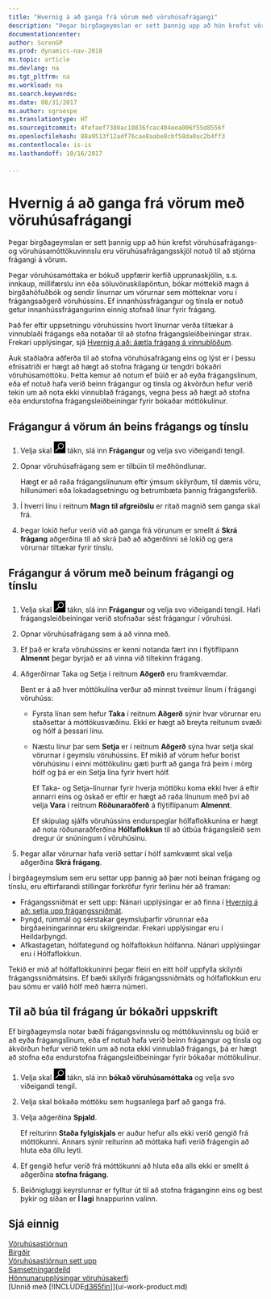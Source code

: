 ```yaml
---
title: "Hvernig á að ganga frá vörum með vöruhúsafrágangi"
description: "Þegar birgðageymslan er sett þannig upp að hún krefst vöruhúsafrágangs- og vöruhúsamóttökuvinnslu eru vöruhúsafrágangsskjöl aðgerðin notuð til að stjórna frágangi á vörum."
documentationcenter: 
author: SorenGP
ms.prod: dynamics-nav-2018
ms.topic: article
ms.devlang: na
ms.tgt_pltfrm: na
ms.workload: na
ms.search.keywords: 
ms.date: 08/31/2017
ms.author: sgroespe
ms.translationtype: HT
ms.sourcegitcommit: 4fefaef7380ac10836fcac404eea006f55d8556f
ms.openlocfilehash: 88a9513f12adf76cae8aabe8cbf58da0ac2b4ff3
ms.contentlocale: is-is
ms.lasthandoff: 10/16/2017

---
```

# <a name="how-to-put-items-away-with-warehouse-put-aways"></a>Hvernig á að ganga frá vörum með vöruhúsafrágangi
Þegar birgðageymslan er sett þannig upp að hún krefst vöruhúsafrágangs- og vöruhúsamóttökuvinnslu eru vöruhúsafrágangsskjöl notuð til að stjórna frágangi á vörum.  

Þegar vöruhúsamóttaka er bókuð uppfærir kerfið upprunaskjölin, s.s. innkaup, millifærslu inn eða söluvöruskilapöntun, bókar móttekið magn á birgðahöfuðbók og sendir línurnar um vörurnar sem mótteknar voru í frágangsaðgerð vöruhússins. Ef innanhússfrágangur og tínsla er notuð getur innanhússfrágangurinn einnig stofnað línur fyrir frágang.  

Það fer eftir uppsetningu vöruhússins hvort línurnar verða tiltækar á vinnublaði frágangs eða notaðar til að stofna frágangsleiðbeiningar strax. Frekari upplýsingar, sjá [Hvernig á að: áætla frágang á vinnublöðum](warehouse-how-to-plan-put-aways-in-worksheets.md).  

Auk staðlaðra aðferða til að stofna vöruhúsafrágang eins og lýst er í þessu efnisatriði er hægt að hægt að stofna frágang úr tengdri bókaðri vöruhúsamóttöku. Þetta kemur að notum ef búið er að eyða frágangslínum, eða ef notuð hafa verið beinn frágangur og tínsla og ákvörðun hefur verið tekin um að nota ekki vinnublað frágangs, vegna þess að hægt að stofna eða endurstofna frágangsleiðbeiningar fyrir bókaðar móttökulínur.  

## <a name="to-put-items-away-without-directed-put-away-and-pick"></a>Frágangur á vörum án beins frágangs og tínslu  
1.  Velja skal ![Leit að síðu eða skýrslu](media/ui-search/search_small.png "Leit að síðu eða skýrslu táknið") tákn, slá inn **Frágangur** og velja svo viðeigandi tengil.  
2.  Opnar vöruhúsafrágang sem er tilbúin til meðhöndlunar.  

    Hægt er að raða frágangslínunum eftir ýmsum skilyrðum, til dæmis vöru, hillunúmeri eða lokadagsetningu og betrumbæta þannig frágangsferlið.  
3.  Í hverri línu í reitnum **Magn til afgreiðslu** er ritað magnið sem ganga skal frá.  
4.  Þegar lokið hefur verið við að ganga frá vörunum er smellt á **Skrá frágang** aðgerðina til að skrá það að aðgerðinni sé lokið og gera vörurnar tiltækar fyrir tínslu.  

## <a name="to-put-items-away-with-directed-put-away-and-pick"></a>Frágangur á vörum með beinum frágangi og tínslu  
1.  Velja skal ![Leit að síðu eða skýrslu](media/ui-search/search_small.png "Leit að síðu eða skýrslu táknið") tákn, slá inn **Frágangur** og velja svo viðeigandi tengil.
    Hafi frágangsleiðbeiningar verið stofnaðar sést frágangur í vöruhúsi.  
2.  Opnar vöruhúsafrágang sem á að vinna með.  
3.  Ef það er krafa vöruhússins er kenni notanda fært inn í flýtiflipann **Almennt** þegar byrjað er að vinna við tiltekinn frágang.  
4.  Aðgerðirnar Taka og Setja í reitnum **Aðgerð** eru framkvæmdar.  

    Bent er á að hver móttökulína verður að minnst tveimur línum í frágangi vöruhúss:  

    -   Fyrsta línan sem hefur **Taka** í reitnum **Aðgerð** sýnir hvar vörurnar eru staðsettar á móttökusvæðinu. Ekki er hægt að breyta reitunum svæði og hólf á þessari línu.  
    -   Næstu línur þar sem **Setja** er í reitnum **Aðgerð** sýna hvar setja skal vörurnar í geymslu vöruhússins. Ef mikið af vörum hefur borist vöruhúsinu í einni móttökulínu gæti þurft að ganga frá þeim í mörg hólf og þá er ein Setja lína fyrir hvert hólf.  

        Ef Taka- og Setja-línurnar fyrir hverja móttöku koma ekki hver á eftir annarri eins og óskað er eftir er hægt að raða línunum með því að velja **Vara** í reitnum **Röðunaraðferð** á flýtiflipanum **Almennt**.  

        Ef skipulag sjálfs vöruhússins endurspeglar hólfaflokkunina er hægt að nota röðunaraðferðina **Hólfaflokkun** til að útbúa frágangsleið sem dregur úr snúningum í vöruhúsinu.  

5.  Þegar allar vörurnar hafa verið settar í hólf samkvæmt skal velja aðgerðina **Skrá frágang**.  

Í birgðageymslum sem eru settar upp þannig að þær noti beinan frágang og tínslu, eru eftirfarandi stillingar forkröfur fyrir ferlinu hér að framan:  

- Frágangssniðmát er sett upp: Nánari upplýsingar er að finna í [Hvernig á að: setja upp frágangssniðmát](warehouse-how-to-set-up-put-away-templates.md).  
- Þyngd, rúmmál og sérstakar geymsluþarfir vörunnar eða birgðaeiningarinnar eru skilgreindar. Frekari upplýsingar eru í Heildarþyngd.  
- Afkastagetan, hólfategund og hólfaflokkun hólfanna. Nánari upplýsingar eru í Hólfaflokkun.  

Tekið er mið af hólfaflokkuninni þegar fleiri en eitt hólf uppfylla skilyrði frágangssniðmátsins. Ef bæði skilyrði frágangssniðmáts og hólfaflokkun eru þau sömu er valið hólf með hærra númeri.

## <a name="to-create-a-put-away-from-a-posted-receipt"></a>Til að búa til frágang úr bókaðri uppskrift  
 Ef birgðageymsla notar bæði frágangsvinnslu og móttökuvinnslu og búið er að eyða frágangslínum, eða ef notuð hafa verið beinn frágangur og tínsla og ákvörðun hefur verið tekin um að nota ekki vinnublað frágangs, þá er hægt að stofna eða endurstofna frágangsleiðbeiningar fyrir bókaðar móttökulínur.

1.  Velja skal ![Leit að síðu eða skýrslu](media/ui-search/search_small.png "Leit að síðu eða skýrslu táknið") tákn, slá inn **bókað vöruhúsamóttaka** og velja svo viðeigandi tengil.  
2.  Velja skal bókaða móttöku sem hugsanlega þarf að ganga frá.  
3.  Velja aðgerðina **Spjald**.  

    Ef reiturinn **Staða fylgiskjals** er auður hefur alls ekki verið gengið frá móttökunni. Annars sýnir reiturinn að móttaka hafi verið frágengin að hluta eða öllu leyti.  

4.  Ef gengið hefur verið frá móttökunni að hluta eða alls ekki er smellt á aðgerðina **stofna frágang**.  
5.  Beiðnigluggi keyrslunnar er fylltur út til að stofna fráganginn eins og best þykir og síðan er **Í lagi** hnappurinn valinn.   

## <a name="see-also"></a>Sjá einnig  
[Vöruhúsastjórnun](warehouse-manage-warehouse.md)  
[Birgðir](inventory-manage-inventory.md)  
[Vöruhúsastjórnun sett upp](warehouse-setup-warehouse.md)     
[Samsetningardeild](assembly-assemble-items.md)    
[Hönnunarupplýsingar vöruhúsakerfi](design-details-warehouse-management.md)  
[Unnið með [!INCLUDE[d365fin](includes/d365fin_md.md)]](ui-work-product.md)


